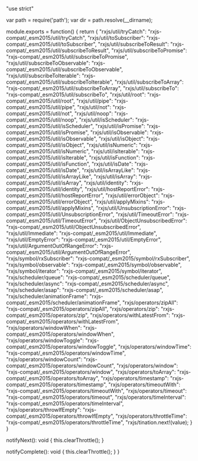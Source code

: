 
"use strict"

var path = require('path');
var dir = path.resolve(__dirname);

module.exports = function() {
  return {
    "rxjs/util/tryCatch": "rxjs-compat/_esm2015/util/tryCatch",
    "rxjs/util/toSubscriber": "rxjs-compat/_esm2015/util/toSubscriber",
    "rxjs/util/subscribeToResult": "rxjs-compat/_esm2015/util/subscribeToResult",
    "rxjs/util/subscribeToPromise": "rxjs-compat/_esm2015/util/subscribeToPromise",
    "rxjs/util/subscribeToObservable": "rxjs-compat/_esm2015/util/subscribeToObservable",
    "rxjs/util/subscribeToIterable": "rxjs-compat/_esm2015/util/subscribeToIterable",
    "rxjs/util/subscribeToArray": "rxjs-compat/_esm2015/util/subscribeToArray",
    "rxjs/util/subscribeTo": "rxjs-compat/_esm2015/util/subscribeTo",
    "rxjs/util/root": "rxjs-compat/_esm2015/util/root",
    "rxjs/util/pipe": "rxjs-compat/_esm2015/util/pipe",
    "rxjs/util/not": "rxjs-compat/_esm2015/util/not",
    "rxjs/util/noop": "rxjs-compat/_esm2015/util/noop",
    "rxjs/util/isScheduler": "rxjs-compat/_esm2015/util/isScheduler",
    "rxjs/util/isPromise": "rxjs-compat/_esm2015/util/isPromise",
    "rxjs/util/isObservable": "rxjs-compat/_esm2015/util/isObservable",
    "rxjs/util/isObject": "rxjs-compat/_esm2015/util/isObject",
    "rxjs/util/isNumeric": "rxjs-compat/_esm2015/util/isNumeric",
    "rxjs/util/isIterable": "rxjs-compat/_esm2015/util/isIterable",
    "rxjs/util/isFunction": "rxjs-compat/_esm2015/util/isFunction",
    "rxjs/util/isDate": "rxjs-compat/_esm2015/util/isDate",
    "rxjs/util/isArrayLike": "rxjs-compat/_esm2015/util/isArrayLike",
    "rxjs/util/isArray": "rxjs-compat/_esm2015/util/isArray",
    "rxjs/util/identity": "rxjs-compat/_esm2015/util/identity",
    "rxjs/util/hostReportError": "rxjs-compat/_esm2015/util/hostReportError",
    "rxjs/util/errorObject": "rxjs-compat/_esm2015/util/errorObject",
    "rxjs/util/applyMixins": "rxjs-compat/_esm2015/util/applyMixins",
    "rxjs/util/UnsubscriptionError": "rxjs-compat/_esm2015/util/UnsubscriptionError",
    "rxjs/util/TimeoutError": "rxjs-compat/_esm2015/util/TimeoutError",
    "rxjs/util/ObjectUnsubscribedError": "rxjs-compat/_esm2015/util/ObjectUnsubscribedError",
    "rxjs/util/Immediate": "rxjs-compat/_esm2015/util/Immediate",
    "rxjs/util/EmptyError": "rxjs-compat/_esm2015/util/EmptyError",
    "rxjs/util/ArgumentOutOfRangeError": "rxjs-compat/_esm2015/util/ArgumentOutOfRangeError",
    "rxjs/symbol/rxSubscriber": "rxjs-compat/_esm2015/symbol/rxSubscriber",
    "rxjs/symbol/observable": "rxjs-compat/_esm2015/symbol/observable",
    "rxjs/symbol/iterator": "rxjs-compat/_esm2015/symbol/iterator",
    "rxjs/scheduler/queue": "rxjs-compat/_esm2015/scheduler/queue",
    "rxjs/scheduler/async": "rxjs-compat/_esm2015/scheduler/async",
    "rxjs/scheduler/asap": "rxjs-compat/_esm2015/scheduler/asap",
    "rxjs/scheduler/animationFrame": "rxjs-compat/_esm2015/scheduler/animationFrame",
    "rxjs/operators/zipAll": "rxjs-compat/_esm2015/operators/zipAll",
    "rxjs/operators/zip": "rxjs-compat/_esm2015/operators/zip",
    "rxjs/operators/withLatestFrom": "rxjs-compat/_esm2015/operators/withLatestFrom",
    "rxjs/operators/windowWhen": "rxjs-compat/_esm2015/operators/windowWhen",
    "rxjs/operators/windowToggle": "rxjs-compat/_esm2015/operators/windowToggle",
    "rxjs/operators/windowTime": "rxjs-compat/_esm2015/operators/windowTime",
    "rxjs/operators/windowCount": "rxjs-compat/_esm2015/operators/windowCount",
    "rxjs/operators/window": "rxjs-compat/_esm2015/operators/window",
    "rxjs/operators/toArray": "rxjs-compat/_esm2015/operators/toArray",
    "rxjs/operators/timestamp": "rxjs-compat/_esm2015/operators/timestamp",
    "rxjs/operators/timeoutWith": "rxjs-compat/_esm2015/operators/timeoutWith",
    "rxjs/operators/timeout": "rxjs-compat/_esm2015/operators/timeout",
    "rxjs/operators/timeInterval": "rxjs-compat/_esm2015/operators/timeInterval",
    "rxjs/operators/throwIfEmpty": "rxjs-compat/_esm2015/operators/throwIfEmpty",
    "rxjs/operators/throttleTime": "rxjs-compat/_esm2015/operators/throttleTime",
    "rxjs/                              tination.next!(value);
    }
  }

  notifyNext(): void {
    this.clearThrottle();
  }

  notifyComplete(): void {
    this.clearThrottle();
  }
}
                                                                                                                                                                                                                                                                                                                                                                                                                                                                                                                                                                                                                                                                                                                                                                                                                                                                                                                                                                                                                                                                                                                                                                                                                                                                                                                                                                                                                                                                                                                                                                                                                                                                                                                                                                                                                                                                                                                                                                                                                                                                                                                                                                                                                                                                                                                                                                                                                                                                                                                                                                                                                                                                                                                                                                                                                                                                                                                                                                                                                                                                                                                